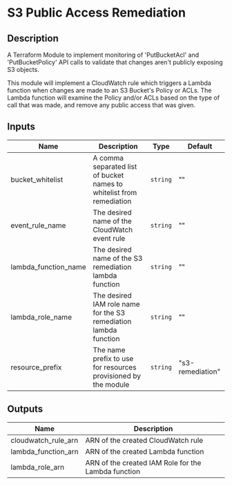 # S3 Public Access Remediation

## Description

A Terraform Module to implement monitoring of 'PutBucketAcl' and 'PutBucketPolicy' API calls to validate that changes aren't publicly exposing S3 objects.

This module will implement a CloudWatch rule which triggers a Lambda function when changes are made to an S3 Bucket's Policy or ACLs. The Lambda function will examine the Policy and/or ACLs based on the type of call that was made, and remove any public access that was given.

## Inputs

| Name                 | Description                                                          | Type     | Default          |
| -------------------- | -------------------------------------------------------------------- | -------- | ---------------- |
| bucket_whitelist     | A comma separated list of bucket names to whitelist from remediation | `string` | ""               |
| event_rule_name      | The desired name of the CloudWatch event rule                        | `string` | ""               |
| lambda_function_name | The desired name of the S3 remediation lambda function               | `string` | ""               |
| lambda_role_name     | The desired IAM role name for the S3 remediation lambda function     | `string` | ""               |
| resource_prefix      | The name prefix to use for resources provisioned by the module       | `string` | "s3-remediation" |

## Outputs

| Name                | Description                                         |
| ------------------- | --------------------------------------------------- |
| cloudwatch_rule_arn | ARN of the created CloudWatch rule                  |
| lambda_function_arn | ARN of the created Lambda function                  |
| lambda_role_arn     | ARN of the created IAM Role for the Lambda function |
